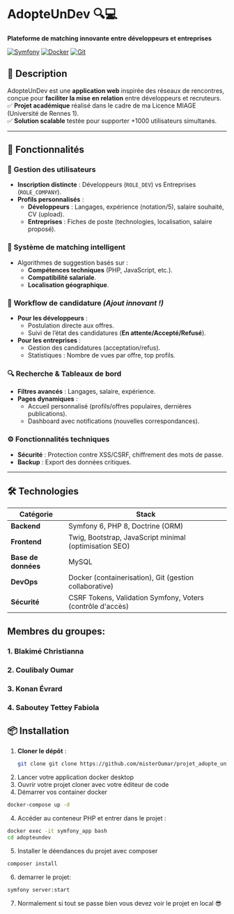 
# AdopteUnDev 🔍💻  
**Plateforme de matching innovante entre développeurs et entreprises**  

[![Symfony](https://img.shields.io/badge/Symfony-6.x-%23000000?logo=symfony)](https://symfony.com/)
[![Docker](https://img.shields.io/badge/Docker-✓-blue?logo=docker)](https://www.docker.com/)
[![Git](https://img.shields.io/badge/Git-collaborative-orange?logo=git)](https://git-scm.com/)

## 📌 Description  
AdopteUnDev est une **application web** inspirée des réseaux de rencontres, conçue pour **faciliter la mise en relation** entre développeurs et recruteurs.  
✅ **Projet académique** réalisé dans le cadre de ma Licence MIAGE (Université de Rennes 1).  
✅ **Solution scalable** testée pour supporter +1000 utilisateurs simultanés.  

---

## 🚀 Fonctionnalités  

### 👥 **Gestion des utilisateurs**  
- **Inscription distincte** : Développeurs (`ROLE_DEV`) vs Entreprises (`ROLE_COMPANY`).  
- **Profils personnalisés** :  
  - **Développeurs** : Langages, expérience (notation/5), salaire souhaité, CV (upload).  
  - **Entreprises** : Fiches de poste (technologies, localisation, salaire proposé).  

### 🤝 **Système de matching intelligent**  
- Algorithmes de suggestion basés sur :  
  - **Compétences techniques** (PHP, JavaScript, etc.).  
  - **Compatibilité salariale**.  
  - **Localisation géographique**.  

### 📑 **Workflow de candidature** *(Ajout innovant !)*  
- **Pour les développeurs** :  
  - Postulation directe aux offres.  
  - Suivi de l’état des candidatures (**En attente/Accepté/Refusé**).  
- **Pour les entreprises** :  
  - Gestion des candidatures (acceptation/refus).  
  - Statistiques : Nombre de vues par offre, top profils.  

### 🔍 **Recherche & Tableaux de bord**  
- **Filtres avancés** : Langages, salaire, expérience.  
- **Pages dynamiques** :  
  - Accueil personnalisé (profils/offres populaires, dernières publications).  
  - Dashboard avec notifications (nouvelles correspondances).  

### ⚙️ **Fonctionnalités techniques**  
- **Sécurité** : Protection contre XSS/CSRF, chiffrement des mots de passe.  
- **Backup** : Export des données critiques.  

---

## 🛠️ Technologies  
| Catégorie       | Stack                                                                                     |  
|-----------------|------------------------------------------------------------------------------------------|  
| **Backend**     | Symfony 6, PHP 8, Doctrine (ORM)                                                         |  
| **Frontend**    | Twig, Bootstrap, JavaScript minimal (optimisation SEO)                                   |  
| **Base de données** | MySQL                                                                                  |  
| **DevOps**      | Docker (containerisation), Git (gestion collaborative)                                   |  
| **Sécurité**    | CSRF Tokens, Validation Symfony, Voters (contrôle d'accès)                              |  





## Membres du groupes:
### 1. Blakimé Christianna
### 2. Coulibaly Oumar
### 3. Konan Évrard
### 4. Saboutey Tettey Fabiola


## 📦 Installation  
1. **Cloner le dépôt** :  
   ```bash  
   git clone git clone https://github.com/misterOumar/projet_adopte_un_dev.git


2. Lancer votre application docker desktop
3. Ouvrir votre projet cloner avec votre éditeur de code
4. Démarrer vos container docker
```bash 
docker-compose up -d
```
4. Accéder au conteneur PHP et entrer dans le projet : 
```bash 
docker exec -it symfony_app bash
cd adopteundev
```
5. Installer le déendances du projet avec composer
```bash 
composer install
```
6. demarrer le projet:
```bash 
symfony server:start
```
7. Normalement si tout se passe bien vous devez voir le projet en local 😎
